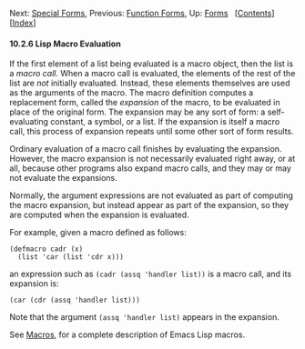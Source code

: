 <!-- This is the GNU Emacs Lisp Reference Manual
corresponding to Emacs version 27.2.

Copyright (C) 1990-1996, 1998-2021 Free Software Foundation,
Inc.

Permission is granted to copy, distribute and/or modify this document
under the terms of the GNU Free Documentation License, Version 1.3 or
any later version published by the Free Software Foundation; with the
Invariant Sections being "GNU General Public License," with the
Front-Cover Texts being "A GNU Manual," and with the Back-Cover
Texts as in (a) below.  A copy of the license is included in the
section entitled "GNU Free Documentation License."

(a) The FSF's Back-Cover Text is: "You have the freedom to copy and
modify this GNU manual.  Buying copies from the FSF supports it in
developing GNU and promoting software freedom." -->

<!-- Created by GNU Texinfo 6.7, http://www.gnu.org/software/texinfo/ -->

Next: [Special Forms](Special-Forms.html), Previous: [Function Forms](Function-Forms.html), Up: [Forms](Forms.html)   \[[Contents](index.html#SEC_Contents "Table of contents")]\[[Index](Index.html "Index")]

#### 10.2.6 Lisp Macro Evaluation

If the first element of a list being evaluated is a macro object, then the list is a *macro call*. When a macro call is evaluated, the elements of the rest of the list are *not* initially evaluated. Instead, these elements themselves are used as the arguments of the macro. The macro definition computes a replacement form, called the *expansion* of the macro, to be evaluated in place of the original form. The expansion may be any sort of form: a self-evaluating constant, a symbol, or a list. If the expansion is itself a macro call, this process of expansion repeats until some other sort of form results.

Ordinary evaluation of a macro call finishes by evaluating the expansion. However, the macro expansion is not necessarily evaluated right away, or at all, because other programs also expand macro calls, and they may or may not evaluate the expansions.

Normally, the argument expressions are not evaluated as part of computing the macro expansion, but instead appear as part of the expansion, so they are computed when the expansion is evaluated.

For example, given a macro defined as follows:

    (defmacro cadr (x)
      (list 'car (list 'cdr x)))

an expression such as `(cadr (assq 'handler list))` is a macro call, and its expansion is:

    (car (cdr (assq 'handler list)))

Note that the argument `(assq 'handler list)` appears in the expansion.

See [Macros](Macros.html), for a complete description of Emacs Lisp macros.
